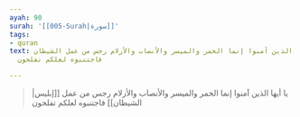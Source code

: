 ```yaml
---
ayah: 90
surah: '[[005-Surah|سورة]]'
tags:
- quran
text: يا أيها الذين آمنوا إنما الخمر والميسر والأنصاب والأزلام رجس من عمل الشيطان
  فاجتنبوه لعلكم تفلحون

---
```

> يا أيها الذين آمنوا إنما الخمر والميسر والأنصاب والأزلام رجس من عمل [[إبليس|الشيطان]] فاجتنبوه لعلكم تفلحون
